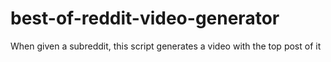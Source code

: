 # best-of-reddit-video-generator
 When given a subreddit, this script generates a video with the top post of it
